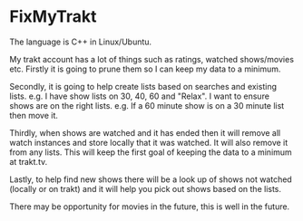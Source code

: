 # FixMyTrakt
The language is C++ in Linux/Ubuntu.

My trakt account has a lot of things such as ratings, watched shows/movies etc. Firstly it is going to prune them so I can keep my data to a minimum.

Secondly, it is going to help create lists based on searches and existing lists. e.g. I have show lists on 30, 40, 60 and "Relax". I want to ensure shows are on the right lists. e.g. If a 60 minute show is on a 30 minute list then move it.

Thirdly, when shows are watched and it has ended then it will remove all watch instances and store locally that it was watched. It will also remove it from any lists. This will keep the first goal of keeping the data to a minimum at trakt.tv. 

Lastly, to help find new shows there will be a look up of shows not watched (locally or on trakt) and it will help you pick out shows based on the lists.

There may be opportunity for movies in the future, this is well in the future.
